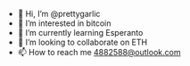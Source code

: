 - 👋 Hi, I’m @prettygarlic
- 👀 I’m interested in bitcoin
- 🌱 I’m currently learning Esperanto
- 💞️ I’m looking to collaborate on ETH
- 📫 How to reach me 4882588@outlook.com

<!---
prettygarlic/prettygarlic is a ✨ special ✨ repository because its `README.md` (this file) appears on your GitHub profile.
You can click the Preview link to take a look at your changes.
--->
